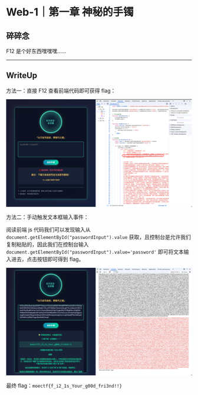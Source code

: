 # Web-1｜第一章 神秘的手镯

## 碎碎念

F12 是个好东西嘿嘿嘿……
***

## WriteUp

方法一：直接 F12 查看前端代码即可获得 flag：

![](../../../../assets/Pasted%20image%2020250915124057.png)

方法二：手动触发文本框输入事件：

阅读前端 js 代码我们可以发现输入从 `document.getElementById("passwordInput").value` 获取，且控制台是允许我们复制粘贴的，因此我们在控制台输入 `document.getElementById("passwordInput").value='password'` 即可将文本输入进去，点击按钮即可得到 flag。

![](../../../../assets/Pasted%20image%2020250915124728.png)

最终 flag：`moectf{f_i2_1s_Your_g00d_fri3nd!!}`